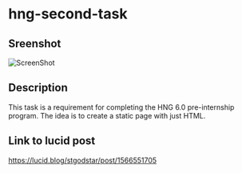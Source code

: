 # hng-second-task

## Sreenshot

![ScreenShot](https://lucid.blog/storage/stgodstar/images/img-22af3z60wm.png)

## Description

This task is a requirement for completing the HNG 6.0 pre-internship program. The idea is to create a static page with just HTML.

## Link to lucid post

https://lucid.blog/stgodstar/post/1566551705
